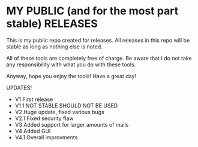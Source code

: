 # MY PUBLIC (and for the most part stable) RELEASES
This is my public repo created for releases. All releases in this repo will be stable as long as nothing else is noted.

All of these tools are completely free of charge.
Be aware that I do not take any responsibility with what you do with these tools.

Anyway, hope you enjoy the tools!
Have a great day!


UPDATES!
- V1 First release
- V1.1 NOT STABLE SHOULD NOT BE USED
- V2 Huge update, fixed various bugs
- V2.1 Fixed security flaw
- V3 Added support for larger amounts of mails
- V4 Added GUI
- V4.1 Overall improvments
